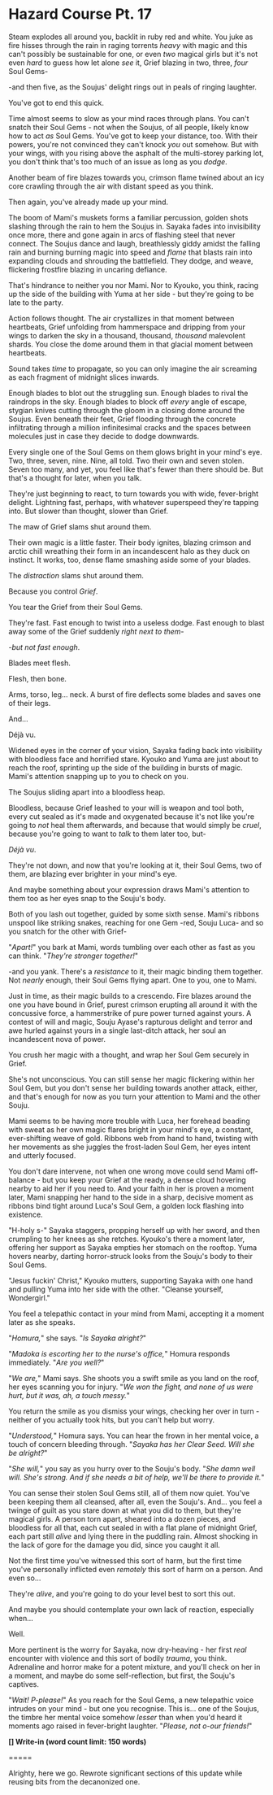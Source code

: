 # Hazard Course Pt. 17

Steam explodes all around you, backlit in ruby red and white. You juke as fire hisses through the rain in raging torrents *heavy* with magic and this can't possibly be sustainable for one, or even *two* magical girls but it's not even *hard* to guess how let alone *see* it, Grief blazing in two, three, *four* Soul Gems-

-and then five, as the Soujus' delight rings out in peals of ringing laughter.

You've got to end this quick.

Time almost seems to slow as your mind races through plans. You can't snatch their Soul Gems - not when the Soujus, of all people, likely know how to act *as* Soul Gems. You've got to keep your distance, too. With their powers, you're not convinced they can't knock *you* out somehow. But with your wings, with you rising above the asphalt of the multi-storey parking lot, you don't think that's too much of an issue as long as you *dodge*.

Another beam of fire blazes towards you, crimson flame twined about an icy core crawling through the air with distant speed as you think.

Then again, you've already made up your mind.

The boom of Mami's muskets forms a familiar percussion, golden shots slashing through the rain to hem the Soujus in. Sayaka fades into invisibility once more, there and gone again in arcs of flashing steel that never connect. The Soujus dance and laugh, breathlessly giddy amidst the falling rain and burning burning magic into speed and *flame* that blasts rain into expanding clouds and shrouding the battlefield. They dodge, and weave, flickering frostfire blazing in uncaring defiance.

That's hindrance to neither you nor Mami. Nor to Kyouko, you think, racing up the side of the building with Yuma at her side - but they're going to be late to the party.

Action follows thought. The air crystallizes in that moment between heartbeats, Grief unfolding from hammerspace and dripping from your wings to darken the sky in a thousand, thousand, *thousand* malevolent shards. You close the dome around them in that glacial moment between heartbeats.

Sound takes *time* to propagate, so you can only imagine the air screaming as each fragment of midnight slices inwards.

Enough blades to blot out the struggling sun. Enough blades to rival the raindrops in the sky. Enough blades to block off *every* angle of escape, stygian knives cutting through the gloom in a closing dome around the Soujus. Even beneath their feet, Grief flooding through the concrete infiltrating through a million infinitesimal cracks and the spaces between molecules just in case they decide to dodge downwards.

Every single one of the Soul Gems on them glows bright in your mind's eye. Two, three, seven, nine. Nine, all told. Two their own and seven stolen. Seven too many, and yet, you feel like that's fewer than there should be. But that's a thought for later, when you talk.

They're just beginning to react, to turn towards you with wide, fever-bright delight. Lightning fast, perhaps, with whatever superspeed they're tapping into. But slower than thought, slower than Grief.

The maw of Grief slams shut around them.

Their own magic is a little faster. Their body ignites, blazing crimson and arctic chill wreathing their form in an incandescent halo as they duck on instinct. It works, too, dense flame smashing aside some of your blades.

The *distraction* slams shut around them.

Because you control *Grief*.

You tear the Grief from their Soul Gems.

They're fast. Fast enough to twist into a useless dodge. Fast enough to blast away some of the Grief suddenly *right next to them-*

*-but not fast enough*.

Blades meet flesh.

Flesh, then bone.

Arms, torso, leg... neck. A burst of fire deflects some blades and saves one of their legs.

And...

Déjà vu.

Widened eyes in the corner of your vision, Sayaka fading back into visibility with bloodless face and horrified stare. Kyouko and Yuma are just about to reach the roof, sprinting up the side of the building in bursts of magic. Mami's attention snapping up to you to check on you.

The Soujus sliding apart into a bloodless heap.

Bloodless, because Grief leashed to your will is weapon and tool both, every cut sealed as it's made and oxygenated because it's not like you're going to *not* heal them afterwards, and because that would simply be *cruel*, because you're going to want to *talk* to them later too, but-

*Déjà vu*.

They're not down, and now that you're looking at it, their Soul Gems, two of them, are blazing ever brighter in your mind's eye.

And maybe something about your expression draws Mami's attention to them too as her eyes snap to the Souju's body.

Both of you lash out together, guided by some sixth sense. Mami's ribbons unspool like striking snakes, reaching for one Gem -red, Souju Luca- and so you snatch for the other with Grief-

"*Apart!*" you bark at Mami, words tumbling over each other as fast as you can think. "*They're stronger together!*"

-and you yank. There's a *resistance* to it, their magic binding them together. Not *nearly* enough, their Soul Gems flying apart. One to you, one to Mami.

Just in time, as their magic builds to a crescendo. Fire blazes around the one you have bound in Grief, purest crimson erupting all around it with the concussive force, a hammerstrike of pure power turned against yours. A contest of will and magic, Souju Ayase's rapturous delight and terror and awe hurled against yours in a single last-ditch attack, her soul an incandescent nova of power.

You crush her magic with a thought, and wrap her Soul Gem securely in Grief.

She's not unconscious. You can still sense her magic flickering within her Soul Gem, but you don't sense her building towards another attack, either, and that's enough for now as you turn your attention to Mami and the other Souju.

Mami seems to be having more trouble with Luca, her forehead beading with sweat as her own magic flares bright in your mind's eye, a constant, ever-shifting weave of gold. Ribbons web from hand to hand, twisting with her movements as she juggles the frost-laden Soul Gem, her eyes intent and utterly focused.

You don't dare intervene, not when one wrong move could send Mami off-balance - but you keep your Grief at the ready, a dense cloud hovering nearby to aid her if you need to. And your faith in her is proven a moment later, Mami snapping her hand to the side in a sharp, decisive moment as ribbons bind tight around Luca's Soul Gem, a golden lock flashing into existence.

"H-holy s-" Sayaka staggers, propping herself up with her sword, and then crumpling to her knees as she retches. Kyouko's there a moment later, offering her support as Sayaka empties her stomach on the rooftop. Yuma hovers nearby, darting horror-struck looks from the Souju's body to their Soul Gems.

"Jesus fuckin' Christ," Kyouko mutters, supporting Sayaka with one hand and pulling Yuma into her side with the other. "Cleanse yourself, Wondergirl."

You feel a telepathic contact in your mind from Mami, accepting it a moment later as she speaks.

"*Homura,*" she says. "*Is Sayaka alright?*"

"*Madoka is escorting her to the nurse's office,*" Homura responds immediately. "*Are you well?*"

"*We are,*" Mami says. She shoots you a swift smile as you land on the roof, her eyes scanning you for injury. "*We won the fight, and none of us were hurt, but it was, ah, a touch messy.*"

You return the smile as you dismiss your wings, checking her over in turn - neither of you actually took hits, but you can't help but worry.

"*Understood,*" Homura says. You can hear the frown in her mental voice, a touch of concern bleeding through. "*Sayaka has her Clear Seed. Will she be alright?*"

"*She will,*" you say as you hurry over to the Souju's body. "*She damn well will. She's strong. And if she needs a bit of help, we'll be there to provide it.*"

You can sense their stolen Soul Gems still, all of them now quiet. You've been keeping them all cleansed, after all, even the Souju's. And... you feel a twinge of guilt as you stare down at what you did to them, but they're magical girls. A person torn apart, sheared into a dozen pieces, and bloodless for all that, each cut sealed in with a flat plane of midnight Grief, each part still *alive* and lying there in the puddling rain. Almost shocking in the lack of gore for the damage you did, since you caught it all.

Not the first time you've witnessed this sort of harm, but the first time you've personally inflicted even *remotely* this sort of harm on a person. And even so...

They're *alive*, and you're going to do your level best to sort this out.

And maybe you should contemplate your own lack of reaction, especially when...

Well.

More pertinent is the worry for Sayaka, now dry-heaving - her first *real* encounter with violence and this sort of bodily *trauma*, you think. Adrenaline and horror make for a potent mixture, and you'll check on her in a moment, and maybe do some self-reflection, but first, the Souju's captives.

"*Wait! P-please!*" As you reach for the Soul Gems, a new telepathic voice intrudes on your mind - but one you recognise. This is... one of the Soujus, the timbre her mental voice somehow *lesser* than when you'd heard it moments ago raised in fever-bright laughter. "*Please, not o-our friends!*"

**\[] Write-in (word count limit: 150 words)**

\=====​

Alrighty, here we go. Rewrote significant sections of this update while reusing bits from the decanonized one.
